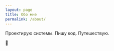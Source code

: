 ```yaml
---
layout: page
title: Обо мне
permalink: /about/
---
```


Проектирую системы. Пишу код. Путешествую.
<div class="lizard">🦎</div>
